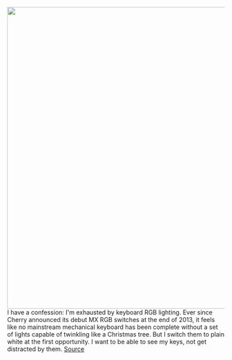 <img src='https://cdn.vox-cdn.com/thumbor/iswOtjQ4EP8BMJWsw9Bg6Z27sac=/0x0:2040x1360/1200x675/filters:focal(857x517:1183x843)/cdn.vox-cdn.com/uploads/chorus_image/image/70640783/jporter_220314_5084_0001.0.jpg' width='700px' /><br/>
I have a confession: I'm exhausted by keyboard RGB lighting. Ever since Cherry announced its debut MX RGB switches at the end of 2013, it feels like no mainstream mechanical keyboard has been complete without a set of lights capable of twinkling like a Christmas tree. But I switch them to plain white at the first opportunity. I want to be able to see my keys, not get distracted by them.
<a href='https://www.theverge.com/22984595/logitech-g413-tkl-se-review-mechanical-gaming-keyboard'> Source <a/>